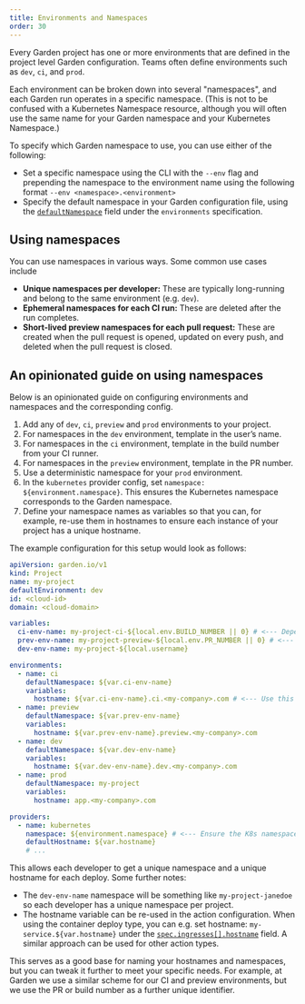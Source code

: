 ```yaml
---
title: Environments and Namespaces
order: 30
---
```


Every Garden project has one or more environments that are defined in the project level Garden configuration. Teams often define environments such as `dev`, `ci`, and `prod`.

Each environment can be broken down into several "namespaces", and each Garden run operates in a specific namespace. (This is not to be confused with a Kubernetes Namespace resource, although you will often use the same name for your Garden namespace and your Kubernetes Namespace.)

To specify which Garden namespace to use, you can use either of the following:

- Set a specific namespace using the CLI with the `--env` flag and prepending the namespace to the environment name using the following format `--env <namespace>.<environment>`
- Specify the default namespace in your Garden configuration file, using the [`defaultNamespace`](../reference/project-config.md#environments-.defaultnamespace) field under the `environments` specification.

## Using namespaces

You can use namespaces in various ways. Some common use cases include

* **Unique namespaces per developer:** These are typically long-running and belong to the same environment (e.g. `dev`).
* **Ephemeral namespaces for each CI run:** These are deleted after the run completes.
* **Short-lived preview namespaces for each pull request:** These are created when the pull request is opened, updated on every push, and deleted when the pull request is closed.

## An opinionated guide on using namespaces


Below is an opinionated guide on configuring environments and namespaces and the corresponding config.

1. Add any of ``dev``, `ci`, `preview` and `prod` environments to your project.
2. For namespaces in the `dev` environment, template in the user’s name.
3. For namespaces in the `ci` environment, template in the build number from your CI runner.
4. For namespaces in the `preview` environment, template in the PR number.
5. Use a deterministic namespace for your `prod` environment.
6. In the `kubernetes` provider config, set `namespace: ${environment.namespace}`. This ensures the Kubernetes namespace corresponds to the Garden namespace.
7. Define your namespace names as variables so that you can, for example, re-use them in hostnames to ensure each instance of your project has a unique hostname.

The example configuration for this setup would look as follows:

```yaml
apiVersion: garden.io/v1
kind: Project
name: my-project
defaultEnvironment: dev
id: <cloud-id>
domain: <cloud-domain>

variables:
  ci-env-name: my-project-ci-${local.env.BUILD_NUMBER || 0} # <--- Depends on your CI provider
  prev-env-name: my-project-preview-${local.env.PR_NUMBER || 0} # <--- Depends on your CI provider
  dev-env-name: my-project-${local.username}

environments:
  - name: ci
    defaultNamespace: ${var.ci-env-name}
    variables:
      hostname: ${var.ci-env-name}.ci.<my-company>.com # <--- Use this in your service config to ensure unique hostnames per instance
  - name: preview
    defaultNamespace: ${var.prev-env-name}
    variables:
      hostname: ${var.prev-env-name}.preview.<my-company>.com
  - name: dev
    defaultNamespace: ${var.dev-env-name}
    variables:
      hostname: ${var.dev-env-name}.dev.<my-company>.com
  - name: prod
    defaultNamespace: my-project
    variables:
      hostname: app.<my-company>.com

providers:
  - name: kubernetes
    namespace: ${environment.namespace} # <--- Ensure the K8s namespace matches the Garden namespace
    defaultHostname: ${var.hostname}
    # ...
```

This allows each developer to get a unique namespace and a unique hostname for each deploy. Some further notes:

* The `dev-env-name` namespace will be something like `my-project-janedoe` so each developer has a unique namespace per project.
* The hostname variable can be re-used in the action configuration. When using the container deploy type, you can e.g. set hostname: `my-service.${var.hostname}` under the [`spec.ingresses[].hostname`](../reference/action-types/Deploy/container.md#specingresseshostname) field. A similar approach can be used for other action types.

This serves as a good base for naming your hostnames and namespaces, but you can tweak it further to meet your specific needs. For example, at Garden we use a similar scheme for our CI and preview environments, but we use the PR or build number as a further unique identifier.

